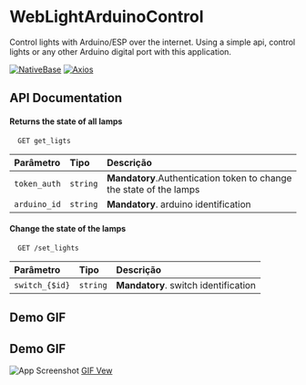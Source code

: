 
# WebLightArduinoControl

Control lights with Arduino/ESP over the internet.
Using a simple api, control lights or any other Arduino digital port with this application.



[![NativeBase](https://img.shields.io/static/v1?label=NativeBase&message=3.4.9&color=blue)](https://docs.nativebase.io/)
[![Axios](https://img.shields.io/static/v1?label=axios&message=27.2&color=white)](https://axios-http.com/ptbr/docs/intro)


## API Documentation

#### Returns the state of all lamps

```http
  GET get_ligts
```

| Parâmetro   | Tipo       | Descrição                           |
| :---------- | :--------- | :---------------------------------- |
| `token_auth` | `string` | **Mandatory**.Authentication token to change the state of the lamps |
| `arduino_id` | `string` | **Mandatory**. arduino identification |

#### Change the state of the lamps

```http
  GET /set_lights
```

| Parâmetro   | Tipo       | Descrição                                   |
| :---------- | :--------- | :------------------------------------------ |
| `switch_{$id}`      | `string` | **Mandatory**. switch identification |




## Demo GIF


## Demo GIF

![App Screenshot](https://link.storjshare.io/s/jxan5bf56rg7jwklmc2kaqiaoqsq/projetos/arduinolightcontrolweb/demonstra%C3%A7%C3%A3o%20.gif?wrap=0)
[GIF Vew](https://link.storjshare.io/s/jxan5bf56rg7jwklmc2kaqiaoqsq/projetos/arduinolightcontrolweb/demonstra%C3%A7%C3%A3o%20.gif)

